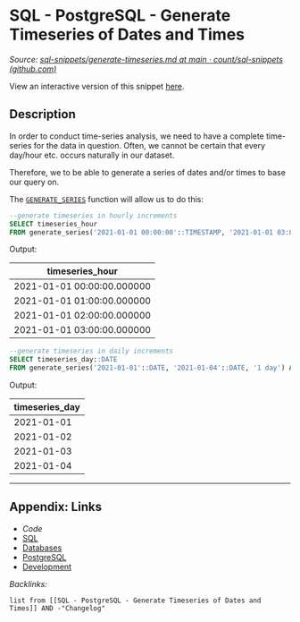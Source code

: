 # SQL - PostgreSQL - Generate Timeseries of Dates and Times

*Source: [sql-snippets/generate-timeseries.md at main · count/sql-snippets (github.com)](https://github.com/count/sql-snippets/blob/main/postgres/generate-timeseries.md)*

View an interactive version of this snippet [here](https://count.co/n/Du9nUudW9MH?vm=e).

## Description

In order to conduct time-series analysis, we need to have a complete time-series for the data in question. Often, we cannot be certain that every day/hour etc. occurs naturally in our dataset.

Therefore, we to be able to generate a series of dates and/or times to base our query on.

The [`GENERATE_SERIES`](https://www.postgresql.org/docs/13/functions-srf.html) function will allow us to do this:

````sql
--generate timeseries in hourly increments
SELECT timeseries_hour
FROM generate_series('2021-01-01 00:00:00'::TIMESTAMP, '2021-01-01 03:00:00'::TIMESTAMP, '1 hour') AS timeseries_hour;
````

Output:

|timeseries_hour|
|---------------|
|2021-01-01 00:00:00.000000|
|2021-01-01 01:00:00.000000|
|2021-01-01 02:00:00.000000|
|2021-01-01 03:00:00.000000|

````sql
--generate timeseries in daily increments
SELECT timeseries_day::DATE
FROM generate_series('2021-01-01'::DATE, '2021-01-04'::DATE, '1 day') AS timeseries_day;
````

Output:

|timeseries_day|
|--------------|
|2021-01-01|
|2021-01-02|
|2021-01-03|
|2021-01-04|

---

## Appendix: Links

* *Code*
* [SQL](SQL.md)
* [Databases](../../MOCs/Databases.md)
* [PostgreSQL](../../../3-Resources/Tools/Developer%20Tools/Data%20Stack/Databases/PostgreSQL.md)
* [Development](../../MOCs/Development.md)

*Backlinks:*

````dataview
list from [[SQL - PostgreSQL - Generate Timeseries of Dates and Times]] AND -"Changelog"
````
